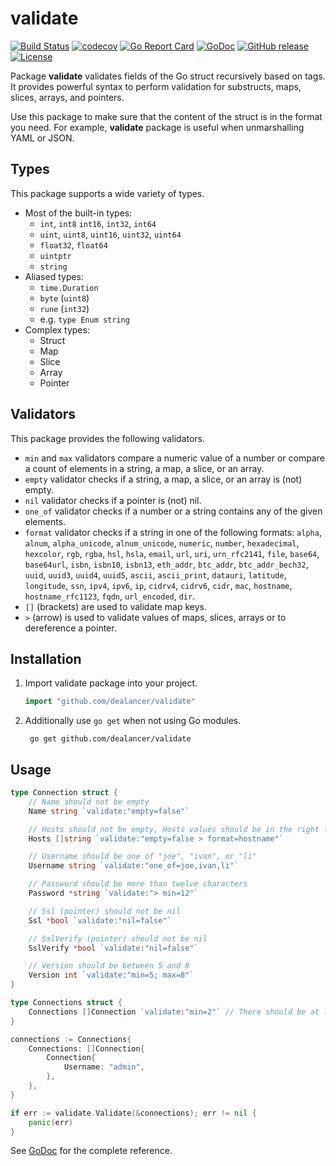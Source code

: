 # validate
[![Build Status](https://travis-ci.org/dealancer/validate.svg?branch=v1)](https://travis-ci.org/dealancer/validate)
[![codecov](https://codecov.io/gh/dealancer/validate/branch/v1/graph/badge.svg)](https://codecov.io/gh/dealancer/validate)
[![Go Report Card](https://goreportcard.com/badge/github.com/dealancer/validate)](https://goreportcard.com/report/github.com/dealancer/validate)
[![GoDoc](https://godoc.org/github.com/dealancer/validate?status.svg)](https://godoc.org/github.com/dealancer/validate)
[![GitHub release](https://img.shields.io/github/release/dealancer/validate.svg)](https://github.com/dealancer/validate/releases)
[![License](https://img.shields.io/github/license/dealancer/validate.svg)](./LICENSE)

Package **validate** validates fields of the Go struct recursively based on tags.
It provides powerful syntax to perform validation for substructs, maps, slices, arrays, and pointers.

Use this package to make sure that the content of the struct is in the format you need.
For example, **validate** package is useful when unmarshalling YAML or JSON.

## Types

This package supports a wide variety of types.

* Most of the built-in types:
  * `int`, `int8` `int16`, `int32`, `int64`
  * `uint`, `uint8`, `uint16`, `uint32`, `uint64`
  * `float32`, `float64`
  * `uintptr`
  * `string`
* Aliased types:
  * `time.Duration`
  * `byte` (`uint8`)
  * `rune` (`int32`)
  * e.g. `type Enum string`
* Complex types:
  * Struct
  * Map
  * Slice
  * Array
  * Pointer

## Validators

This package provides the following validators.

* `min` and `max` validators compare a numeric value of a number or compare a count of elements in a string, a map, a slice, or an array.
* `empty` validator checks if a string, a map, a slice, or an array is (not) empty.
* `nil` validator checks if a pointer is (not) nil.
* `one_of` validator checks if a number or a string contains any of the given elements.
* `format` validator checks if a string in one of the following formats: `alpha`, `alnum`, `alpha_unicode`, `alnum_unicode`, `numeric`, `number`, `hexadecimal`, `hexcolor`, `rgb`, `rgba`, `hsl`, `hsla`, `email`, `url`, `uri`, `urn_rfc2141`, `file`, `base64`, `base64url`, `isbn`, `isbn10`, `isbn13`, `eth_addr`, `btc_addr`, `btc_addr_bech32`, `uuid`, `uuid3`, `uuid4`, `uuid5`, `ascii`, `ascii_print`, `datauri`, `latitude`, `longitude`, `ssn`, `ipv4`, `ipv6`, `ip`, `cidrv4`, `cidrv6`, `cidr`, `mac`, `hostname`, `hostname_rfc1123`, `fqdn`, `url_encoded`, `dir`.
* `[]` (brackets) are used to validate map keys.
* `>` (arrow) is used to validate values of maps, slices, arrays or to dereference a pointer.


## Installation

1. Import validate package into your project.
   ```go
   import "github.com/dealancer/validate"
   ```
2. Additionally use `go get` when not using Go modules.
   ```
    go get github.com/dealancer/validate
    ```

## Usage

```go
type Connection struct {
    // Name should not be empty
    Name string `validate:"empty=false"`

    // Hosts should not be empty, Hosts values should be in the right format
    Hosts []string `validate:"empty=false > format=hostname"`

    // Username should be one of "joe", "ivan", or "li"
    Username string `validate:"one_of=joe,ivan,li"`

    // Password should be more than twelve characters
    Password *string `validate:"> min=12"`

    // Ssl (pointer) should not be nil
    Ssl *bool `validate:"nil=false"`

    // SslVerify (pointer) should not be nil
    SslVerify *bool `validate:"nil=false"`

    // Version should be between 5 and 8
    Version int `validate:"min=5; max=8"`
}

type Connections struct {
	Connections []Connection `validate:"min=2"` // There should be at least two connections
}
```

```go
connections := Connections{
	Connections: []Connection{
		Connection{
			Username: "admin",
		},
	},
}

if err := validate.Validate(&connections); err != nil {
	panic(err)
}
```

See [GoDoc](https://godoc.org/github.com/dealancer/validate) for the complete reference.